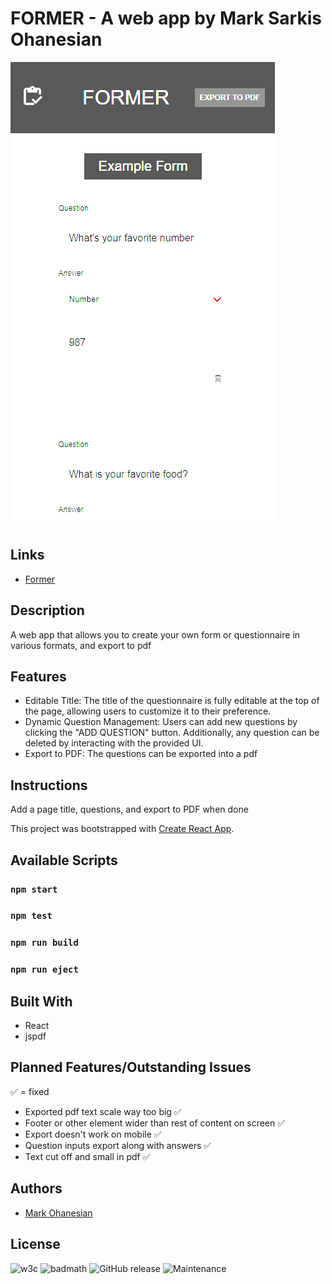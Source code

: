 # FORMER - A web app by Mark Sarkis Ohanesian
![Former Image](/public/preview.png)

## Links
* [Former](https://former-mso.netlify.app/)

## Description
A web app that allows you to create your own form or questionnaire in various formats, and export to pdf

## Features 
- Editable Title: The title of the questionnaire is fully editable at the top of the page, allowing users to customize it to their preference.
- Dynamic Question Management: Users can add new questions by clicking the "ADD QUESTION" button. Additionally, any question can be deleted by interacting with the provided UI.
- Export to PDF: The questions can be exported into a pdf

## Instructions
Add a page title, questions, and export to PDF when done

This project was bootstrapped with [Create React App](https://github.com/facebook/create-react-app).

## Available Scripts
### `npm start`
### `npm test`
### `npm run build`
### `npm run eject`

## Built With
* React
* jspdf

## Planned Features/Outstanding Issues
✅ = fixed

* Exported pdf text scale way too big ✅
* Footer or other element wider than rest of content on screen ✅
* Export doesn't work on mobile ✅
* Question inputs export along with answers ✅
* Text cut off and small in pdf ✅

## Authors
* [Mark Ohanesian](https://github.com/markohanesian) 

## License
![w3c](https://img.shields.io/w3c-validation/default?targetUrl=https%3A%2F%2Fformer-mso.netlify.app%2F)
![badmath](https://img.shields.io/github/languages/top/nielsenjared/badmath)
![GitHub release](https://img.shields.io/github/v/release/markohanesian/social-media-app)
![Maintenance](https://img.shields.io/badge/Maintained%3F-yes-green.svg)
